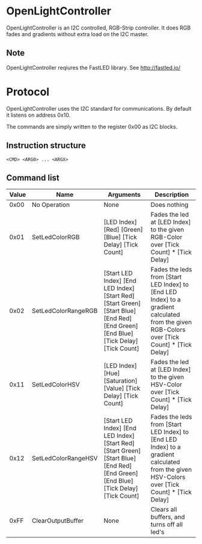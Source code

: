 # OpenLightController
OpenLightController is an I2C controlled, RGB-Strip controller. It does RGB fades and gradients without extra load on the I2C master. 

## Note
OpenLightController reqiures the FastLED library. See http://fastled.io/

# Protocol
OpenLightController uses the I2C standard for communications. By default it listens on address 0x10.

The commands are simply written to the register 0x00 as I2C blocks.

## Instruction structure

```
<CMD> <ARG0> ... <ARGX>
```

## Command list

| Value | Name                | Arguments                                                                                                                           | Description                                                                                                                                   |
|-------|---------------------|-------------------------------------------------------------------------------------------------------------------------------------|-----------------------------------------------------------------------------------------------------------------------------------------------|
| 0x00  | No Operation        | None                                                                                                                                | Does nothing                                                                                                                                  |
| 0x01  | SetLedColorRGB      | [LED Index] [Red] [Green] [Blue] [Tick Delay] [Tick Count]                                                                          | Fades the led at [LED Index] to the given RGB-Color over [Tick Count] * [Tick Delay]                                                          |
| 0x02  | SetLedColorRangeRGB | [Start LED Index] [End LED Index] [Start Red] [Start Green] [Start Blue] [End Red] [End Green] [End Blue] [Tick Delay] [Tick Count] | Fades the leds from [Start LED Index] to [End LED Index] to a gradient calculated from the given RGB-Colors over [Tick Count] * [Tick Delay]  |
| 0x11  | SetLedColorHSV      | [LED Index] [Hue] [Saturation] [Value] [Tick Delay] [Tick Count]                                                                    | Fades the led at [LED Index] to the given HSV-Color over [Tick Count] * [Tick Delay]                                                          |
| 0x12  | SetLedColorRangeHSV | [Start LED Index] [End LED Index] [Start Red] [Start Green] [Start Blue] [End Red] [End Green] [End Blue] [Tick Delay] [Tick Count] | Fades the leds from  [Start LED Index] to [End LED Index] to a gradient calculated from the given HSV-Colors over [Tick Count] * [Tick Delay] |
| 0xFF  | ClearOutputBuffer   | None                                                                                                                                | Clears all buffers, and turns off all led's                                                                                                    |
